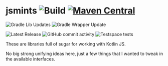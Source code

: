 # jsmints ![Build](https://github.com/robertfmurdock/jsmints/actions/workflows/main.yml/badge.svg?branch=master) [![Maven Central](https://maven-badges.herokuapp.com/maven-central/com.zegreatrob.jsmints/jsmints-bom/badge.svg)](https://maven-badges.herokuapp.com/maven-central/com.zegreatrob/jsmints)

![Gradle Lib Updates](https://github.com/robertfmurdock/Coupling/actions/workflows/gradle-update.yml/badge.svg?branch=master)
![Gradle Wrapper Update](https://github.com/robertfmurdock/jsmints/actions/workflows/update-gradle-wrapper.yml/badge.svg?branch=master)

![Latest Release](https://img.shields.io/github/v/release/robertfmurdock/jsmints)
![GitHub commit activity](https://img.shields.io/github/commit-activity/m/robertfmurdock/jsmints)
![Testspace tests](https://img.shields.io/testspace/passed/robertfmurdock/robertfmurdock:jsmints/master)

These are libraries full of sugar for working with Kotlin JS.

No big strong unifying ideas here, just a few things that I wanted to tweak in the available interfaces.
